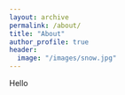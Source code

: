 ```yaml
---
layout: archive
permalink: /about/
title: "About"
author_profile: true
header:
  image: "/images/snow.jpg"
---
```


Hello

